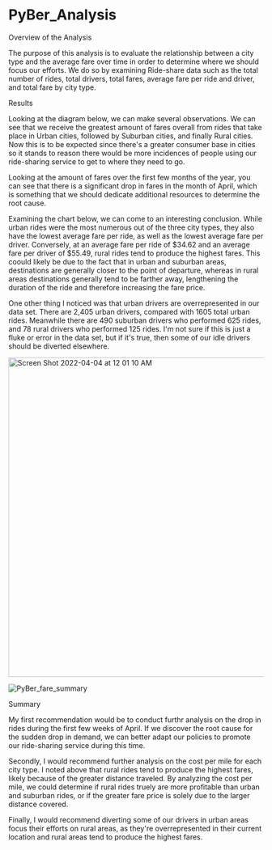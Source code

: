 # PyBer_Analysis

Overview of the Analysis

The purpose of this analysis is to evaluate the relationship between a city type and the average fare over time in order to determine where we should focus our efforts. We do so by examining Ride-share data such as the total number of rides, total drivers, total fares, average fare per ride and driver, and total fare by city type. 

Results

Looking at the diagram below, we can make several observations. We can see that we receive the greatest amount of fares overall from rides that take place in Urban cities, followed by Suburban cities, and finally Rural cities. Now this is to be expected since there's a greater consumer base in cities so it stands to reason there would be more incidences of people using our ride-sharing service to get to where they need to go. 

Looking at the amount of fares over the first few months of the year, you can see that there is a significant drop in fares in the month of April, which is something that we should dedicate additional resources to determine the root cause. 

Examining the chart below, we can come to an interesting conclusion. While urban rides were the most numerous out of the three city types, they also have the lowest average fare per ride, as well as the lowest average fare per driver. Conversely, at an average fare per ride of $34.62 and an average fare per driver of $55.49, rural rides tend to produce the highest fares. This coould likely be due to the fact that in urban and suburban areas, destinations are generally closer to the point of departure, whereas in rural areas destinations generally tend to be farther away, lengthening the duration of the ride and therefore increasing the fare price.

One other thing I noticed was that urban drivers are overrepresented in our data set. There are 2,405 urban drivers, compared with 1605 total urban rides. Meanwhile there are 490 suburban drivers who performed 625 rides, and 78 rural drivers who performed 125 rides. I'm not sure if this is just a fluke or error in the data set, but if it's true, then some of our idle drivers should be diverted elsewhere. 

<img width="632" alt="Screen Shot 2022-04-04 at 12 01 10 AM" src="https://user-images.githubusercontent.com/99847786/161472765-c9c75cb6-3a4b-4132-8298-b0b363f1e6d3.png">


![PyBer_fare_summary](https://user-images.githubusercontent.com/99847786/161470388-b40364da-09e1-449c-8b45-15da911d8dea.png)


Summary

My first recommendation would be to conduct furthr analysis on the drop in rides during the first few weeks of April. If we discover the root cause for the sudden drop in demand, we can better adapt our policies to promote our ride-sharing service during this time. 

Secondly, I would recommend further analysis on the cost per mile for each city type. I noted above that rural rides tend to produce the highest fares, likely because of the greater distance traveled. By analyzing the cost per mile, we could determine if rural rides truely are more profitable than urban and suburban rides, or if the greater fare price is solely due to the larger distance covered. 

Finally, I would recommend diverting some of our drivers in urban areas focus their efforts on rural areas, as they're overrepresented in their current location and rural areas tend to produce the highest fares. 
